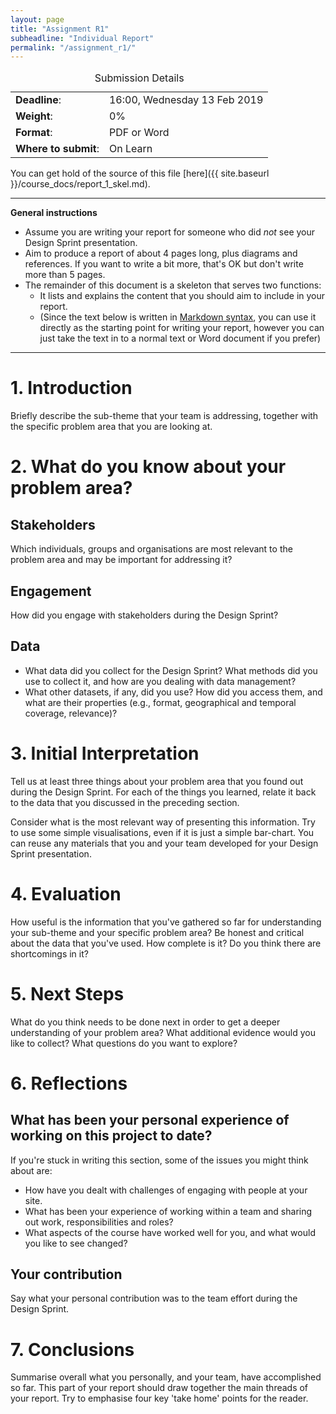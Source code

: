 ```yaml
---
layout: page
title: "Assignment R1"
subheadline: "Individual Report"
permalink: "/assignment_r1/"
---
```


<div class="text-center">
    <table>
        <caption>Submission Details</caption>
        <tr>
            <td><b>Deadline</b>:</td>
            <td>16:00, Wednesday 13 Feb 2019</td>
        </tr>
        <tr>
            <td><b>Weight</b>:</td>
            <td>0%</td>
        </tr>
        <tr>
            <td><b>Format</b>:</td>
            <td>PDF or Word</td>
        </tr>
         <tr>
            <td><b>Where to submit</b>:</td>
            <td>On Learn</td>
        </tr>
    </table>
</div>

You can get hold of the source of this file [here]({{ site.baseurl }}/course_docs/report_1_skel.md).


---

**General instructions** 

* Assume you are writing your report for someone who did *not* see your Design Sprint presentation.
* Aim to produce a report of about 4 pages long, plus diagrams and references. If you want to write a bit more, that's OK but don't write more than 5 pages.
* The remainder of this document is a skeleton that serves two functions:
   * It lists and explains the content that you should aim to include in your report.
   * (Since  the text below is written in [Markdown syntax](https://daringfireball.net/projects/markdown/syntax), you can use it directly as the starting point for writing your report, however you can just take the text in to a normal text or Word document if you prefer)

 ---

# 1. Introduction

Briefly describe the sub-theme that your team is addressing, together with the specific problem area that you are looking at. 


# 2. What do you know about your problem area?

## Stakeholders

Which individuals, groups and organisations are most relevant to the problem area and may be important for addressing it?

## Engagement

How did you engage with stakeholders during the Design Sprint? 

## Data

* What data did you collect for the Design Sprint? What methods did you use to collect it, and how are you dealing with data management?
* What other datasets, if any, did you use? How did you access them, and what are their properties (e.g., format, geographical and temporal coverage, relevance)?


# 3. Initial Interpretation

Tell us at least three things about your problem area that you found out during the Design Sprint. For each of the things you learned, relate it back to the data that you discussed in the preceding section. 

Consider what is the most relevant way of presenting this information. Try to use some simple visualisations, even if it is just a simple bar-chart. You can reuse any materials that you and your team developed for your Design Sprint presentation.


# 4. Evaluation 

How useful is the information that you've gathered so far for understanding your sub-theme and your specific problem area? Be honest and critical about the data that you've used. How complete is it? Do you think there are shortcomings in it? 

# 5. Next Steps

What do you think needs to be done next in order to get a deeper understanding of your problem area? What additional evidence would you like to collect? What questions do you want to explore?


# 6. Reflections

## What has been your personal experience of working on this project to date? 

If you're stuck in writing this section, some of the issues you might think about are:

* How have you dealt with challenges of engaging with people at your site. 
* What has been your experience of working within a team and sharing out work, responsibilities and roles? 
* What aspects of the course have worked well for you, and what would you like to see changed?

## Your contribution

Say what your personal contribution was to the team effort during the Design Sprint.

# 7. Conclusions

Summarise overall what you personally, and your team, have accomplished so far. 
This part of your report should draw together the main threads of your report. Try to emphasise four key 'take home' points for the reader.







